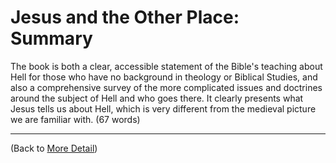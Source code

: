# Jesus and the Other Place: Summary

The book is both a clear, accessible statement of the Bible's teaching 
about Hell for those who have no background in theology or Biblical Studies, 
and also a comprehensive survey of the more complicated issues and doctrines 
around the subject of Hell and who goes there.  It clearly presents what 
Jesus tells us about Hell, which is very different from the medieval picture 
we are familiar with.
(67 words)

---

(Back to [More Detail](Detail.md))
